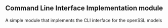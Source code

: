 ## Command Line Interface Implementation module
A simple module that implements the CLI interface for the openSSL models
